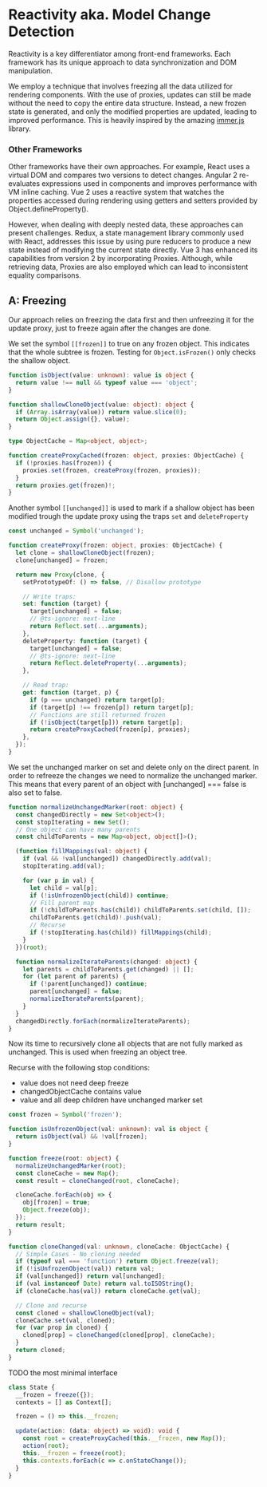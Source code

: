 # Reactivity aka. Model Change Detection

Reactivity is a key differentiator among front-end frameworks. Each framework
has its unique approach to data synchronization and DOM manipulation.

We employ a technique that involves freezing all the data utilized for rendering
components. With the use of proxies, updates can still be made without the need
to copy the entire data structure. Instead, a new frozen state is generated, and
only the modified properties are updated, leading to improved performance. This
is heavily inspired by the amazing [immer.js](https://github.com/immerjs/immer)
library.

### Other Frameworks

Other frameworks have their own approaches. For example, React uses a virtual
DOM and compares two versions to detect changes. Angular 2 re-evaluates
expressions used in components and improves performance with VM inline caching.
Vue 2 uses a reactive system that watches the properties accessed during
rendering using getters and setters provided by Object.defineProperty().

However, when dealing with deeply nested data, these approaches can present
challenges. Redux, a state management library commonly used with React,
addresses this issue by using pure reducers to produce a new state instead of
modifying the current state directly. Vue 3 has enhanced its capabilities from
version 2 by incorporating Proxies. Although, while retrieving data, Proxies are
also employed which can lead to inconsistent equality comparisons.

## A: Freezing

Our approach relies on freezing the data first and then unfreezing it for the
update proxy, just to freeze again after the changes are done.

We set the symbol `[[frozen]]` to true on any frozen object. This indicates that
the whole subtree is frozen. Testing for `Object.isFrozen()` only checks the
shallow object.

```typescript
function isObject(value: unknown): value is object {
  return value !== null && typeof value === 'object';
}

function shallowCloneObject(value: object): object {
  if (Array.isArray(value)) return value.slice(0);
  return Object.assign({}, value);
}

type ObjectCache = Map<object, object>;

function createProxyCached(frozen: object, proxies: ObjectCache) {
  if (!proxies.has(frozen)) {
    proxies.set(frozen, createProxy(frozen, proxies));
  }
  return proxies.get(frozen)!;
}
```

Another symbol `[[unchanged]]` is used to mark if a shallow object has been
modified trough the update proxy using the traps `set` and `deleteProperty`

```typescript
const unchanged = Symbol('unchanged');

function createProxy(frozen: object, proxies: ObjectCache) {
  let clone = shallowCloneObject(frozen);
  clone[unchanged] = frozen;

  return new Proxy(clone, {
    setPrototypeOf: () => false, // Disallow prototype

    // Write traps:
    set: function (target) {
      target[unchanged] = false;
      // @ts-ignore: next-line
      return Reflect.set(...arguments);
    },
    deleteProperty: function (target) {
      target[unchanged] = false;
      // @ts-ignore: next-line
      return Reflect.deleteProperty(...arguments);
    },

    // Read trap:
    get: function (target, p) {
      if (p === unchanged) return target[p];
      if (target[p] !== frozen[p]) return target[p];
      // Functions are still returned frozen
      if (!isObject(target[p])) return target[p];
      return createProxyCached(frozen[p], proxies);
    },
  });
}
```

We set the unchanged marker on set and delete only on the direct parent. In
order to refreeze the changes we need to normalize the unchanged marker. This
means that every parent of an object with [unchanged] === false is also set to
false.

```typescript
function normalizeUnchangedMarker(root: object) {
  const changedDirectly = new Set<object>();
  const stopIterating = new Set();
  // One object can have many parents
  const childToParents = new Map<object, object[]>();

  (function fillMappings(val: object) {
    if (val && !val[unchanged]) changedDirectly.add(val);
    stopIterating.add(val);

    for (var p in val) {
      let child = val[p];
      if (!isUnfrozenObject(child)) continue;
      // Fill parent map
      if (!childToParents.has(child)) childToParents.set(child, []);
      childToParents.get(child)!.push(val);
      // Recurse
      if (!stopIterating.has(child)) fillMappings(child);
    }
  })(root);

  function normalizeIterateParents(changed: object) {
    let parents = childToParents.get(changed) || [];
    for (let parent of parents) {
      if (!parent[unchanged]) continue;
      parent[unchanged] = false;
      normalizeIterateParents(parent);
    }
  }
  changedDirectly.forEach(normalizeIterateParents);
}
```

Now its time to recursively clone all objects that are not fully marked as
unchanged. This is used when freezing an object tree.

Recurse with the following stop conditions:

- value does not need deep freeze
- changedObjectCache contains value
- value and all deep children have unchanged marker set

```typescript
const frozen = Symbol('frozen');

function isUnfrozenObject(val: unknown): val is object {
  return isObject(val) && !val[frozen];
}

function freeze(root: object) {
  normalizeUnchangedMarker(root);
  const cloneCache = new Map();
  const result = cloneChanged(root, cloneCache);

  cloneCache.forEach(obj => {
    obj[frozen] = true;
    Object.freeze(obj);
  });
  return result;
}

function cloneChanged(val: unknown, cloneCache: ObjectCache) {
  // Simple Cases - No cloning needed
  if (typeof val === 'function') return Object.freeze(val);
  if (!isUnfrozenObject(val)) return val;
  if (val[unchanged]) return val[unchanged];
  if (val instanceof Date) return val.toISOString();
  if (cloneCache.has(val)) return cloneCache.get(val);

  // Clone and recurse
  const cloned = shallowCloneObject(val);
  cloneCache.set(val, cloned);
  for (var prop in cloned) {
    cloned[prop] = cloneChanged(cloned[prop], cloneCache);
  }
  return cloned;
}
```

TODO the most minimal interface

```typescript
class State {
  __frozen = freeze({});
  contexts = [] as Context[];

  frozen = () => this.__frozen;

  update(action: (data: object) => void): void {
    const root = createProxyCached(this.__frozen, new Map());
    action(root);
    this.__frozen = freeze(root);
    this.contexts.forEach(c => c.onStateChange());
  }
}
```
